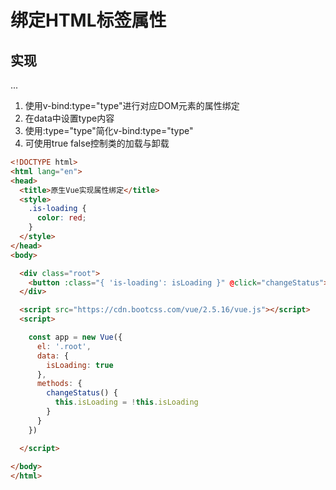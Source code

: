 # 绑定HTML标签属性

## 实现

...
1. 使用v-bind:type="type"进行对应DOM元素的属性绑定
1. 在data中设置type内容
1. 使用:type="type"简化v-bind:type="type"
1. 可使用true false控制类的加载与卸载

```html
<!DOCTYPE html>
<html lang="en">
<head>
  <title>原生Vue实现属性绑定</title>
  <style>
    .is-loading {
      color: red;
    }
  </style>
</head>
<body>

  <div class="root">
    <button :class="{ 'is-loading': isLoading }" @click="changeStatus">click me</button>
  </div>

  <script src="https://cdn.bootcss.com/vue/2.5.16/vue.js"></script>
  <script>

    const app = new Vue({
      el: '.root',
      data: {
        isLoading: true
      },
      methods: {
        changeStatus() {
          this.isLoading = !this.isLoading
        }
      }
    })

  </script>
  
</body>
</html>
```